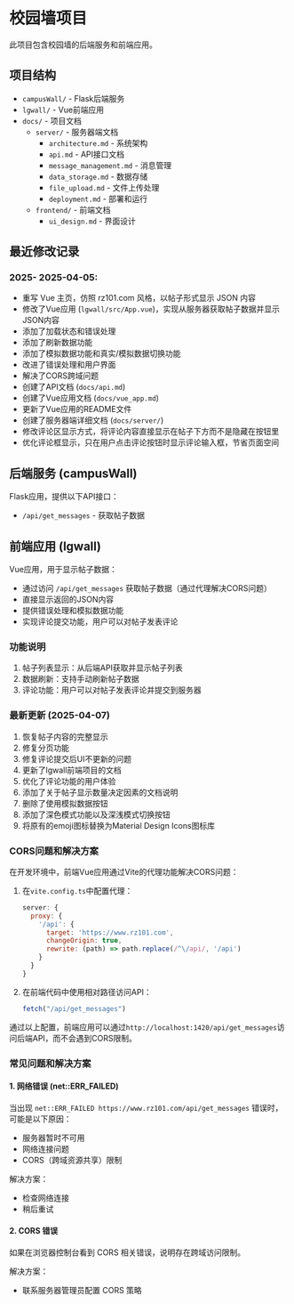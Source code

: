 # 校园墙项目

此项目包含校园墙的后端服务和前端应用。

## 项目结构

- `campusWall/` - Flask后端服务
- `lgwall/` - Vue前端应用
- `docs/` - 项目文档
  - `server/` - 服务器端文档
    - `architecture.md` - 系统架构
    - `api.md` - API接口文档
    - `message_management.md` - 消息管理
    - `data_storage.md` - 数据存储
    - `file_upload.md` - 文件上传处理
    - `deployment.md` - 部署和运行
  - `frontend/` - 前端文档
    - `ui_design.md` - 界面设计

## 最近修改记录

### 2025- **2025-04-05**:
  - 重写 Vue 主页，仿照 rz101.com 风格，以帖子形式显示 JSON 内容
  - 修改了Vue应用 (`lgwall/src/App.vue`)，实现从服务器获取帖子数据并显示JSON内容
  - 添加了加载状态和错误处理
  - 添加了刷新数据功能
  - 添加了模拟数据功能和真实/模拟数据切换功能
  - 改进了错误处理和用户界面
  - 解决了CORS跨域问题
  - 创建了API文档 (`docs/api.md`)
  - 创建了Vue应用文档 (`docs/vue_app.md`)
  - 更新了Vue应用的README文件
  - 创建了服务器端详细文档 (`docs/server/`)
  - 修改评论区显示方式，将评论内容直接显示在帖子下方而不是隐藏在按钮里
  - 优化评论框显示，只在用户点击评论按钮时显示评论输入框，节省页面空间

## 后端服务 (campusWall)

Flask应用，提供以下API接口：
- `/api/get_messages` - 获取帖子数据

## 前端应用 (lgwall)

Vue应用，用于显示帖子数据：
- 通过访问 `/api/get_messages` 获取帖子数据（通过代理解决CORS问题）
- 直接显示返回的JSON内容
- 提供错误处理和模拟数据功能
- 实现评论提交功能，用户可以对帖子发表评论

### 功能说明
1. 帖子列表显示：从后端API获取并显示帖子列表
2. 数据刷新：支持手动刷新帖子数据
3. 评论功能：用户可以对帖子发表评论并提交到服务器

### 最新更新 (2025-04-07)

1. 恢复帖子内容的完整显示
2. 修复分页功能
3. 修复评论提交后UI不更新的问题
4. 更新了lgwall前端项目的文档
5. 优化了评论功能的用户体验
6. 添加了关于帖子显示数量决定因素的文档说明
7. 删除了使用模拟数据按钮
8. 添加了深色模式功能以及深浅模式切换按钮
9. 将原有的emoji图标替换为Material Design Icons图标库

### CORS问题和解决方案

在开发环境中，前端Vue应用通过Vite的代理功能解决CORS问题：

1. 在`vite.config.ts`中配置代理：
   ```javascript
   server: {
     proxy: {
       '/api': {
         target: 'https://www.rz101.com',
         changeOrigin: true,
         rewrite: (path) => path.replace(/^\/api/, '/api')
       }
     }
   }
   ```

2. 在前端代码中使用相对路径访问API：
   ```javascript
   fetch("/api/get_messages")
   ```

通过以上配置，前端应用可以通过`http://localhost:1420/api/get_messages`访问后端API，而不会遇到CORS限制。

### 常见问题和解决方案

#### 1. 网络错误 (net::ERR_FAILED)
当出现 `net::ERR_FAILED https://www.rz101.com/api/get_messages` 错误时，可能是以下原因：
- 服务器暂时不可用
- 网络连接问题
- CORS（跨域资源共享）限制

解决方案：
- 检查网络连接
- 稍后重试

#### 2. CORS 错误
如果在浏览器控制台看到 CORS 相关错误，说明存在跨域访问限制。

解决方案：
- 联系服务器管理员配置 CORS 策略
